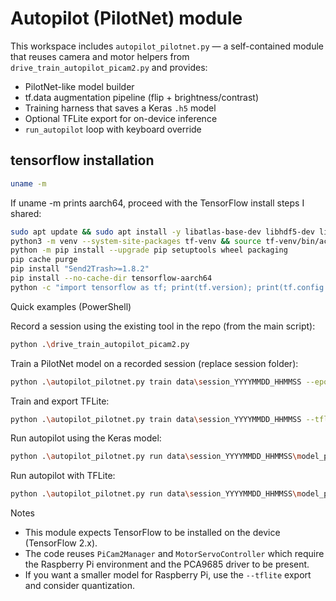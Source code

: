 # Autopilot (PilotNet) module
This workspace includes `autopilot_pilotnet.py` — a self-contained module that reuses
camera and motor helpers from `drive_train_autopilot_picam2.py` and provides:

- PilotNet-like model builder
- tf.data augmentation pipeline (flip + brightness/contrast)
- Training harness that saves a Keras `.h5` model
- Optional TFLite export for on-device inference
- `run_autopilot` loop with keyboard override

## tensorflow installation
```bash
uname -m 
```
If uname -m prints aarch64, proceed with the TensorFlow install steps I shared:
```bash
sudo apt update && sudo apt install -y libatlas-base-dev libhdf5-dev libblas-dev liblapack-dev gfortran
python3 -m venv --system-site-packages tf-venv && source tf-venv/bin/activate
python -m pip install --upgrade pip setuptools wheel packaging
pip cache purge
pip install "Send2Trash>=1.8.2"
pip install --no-cache-dir tensorflow-aarch64
python -c "import tensorflow as tf; print(tf.version); print(tf.config.list_physical_devices('CPU'))"
```


Quick examples (PowerShell)

Record a session using the existing tool in the repo (from the main script):
```bash
python .\drive_train_autopilot_picam2.py
```
Train a PilotNet model on a recorded session (replace session folder):
```bash
python .\autopilot_pilotnet.py train data\session_YYYYMMDD_HHMMSS --epochs 25 --batch 32
```
Train and export TFLite:
```bash
python .\autopilot_pilotnet.py train data\session_YYYYMMDD_HHMMSS --tflite
```
Run autopilot using the Keras model:
```bash
python .\autopilot_pilotnet.py run data\session_YYYYMMDD_HHMMSS\model_pilotnet.h5
```
Run autopilot with TFLite:
```bash
python .\autopilot_pilotnet.py run data\session_YYYYMMDD_HHMMSS\model_pilotnet.tflite --tflite
```
Notes

- This module expects TensorFlow to be installed on the device (TensorFlow 2.x).
- The code reuses `PiCam2Manager` and `MotorServoController` which require the Raspberry Pi environment and the PCA9685 driver to be present.
- If you want a smaller model for Raspberry Pi, use the `--tflite` export and consider quantization.
